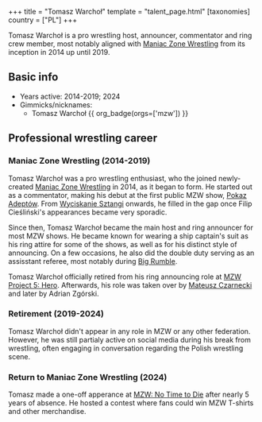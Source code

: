 +++
title = "Tomasz Warchoł"
template = "talent_page.html"
[taxonomies]
country = ["PL"]
+++

Tomasz Warchoł is a pro wrestling host, announcer, commentator and ring crew member, most notably aligned with [Maniac Zone Wrestling](@/o/mzw.md) from its inception in 2014 up until 2019.

## Basic info

* Years active: 2014-2019; 2024
* Gimmicks/nicknames:
  - Tomasz Warchoł {{ org_badge(orgs=['mzw']) }}

## Professional wrestling career

### Maniac Zone Wrestling (2014-2019)

Tomasz Warchoł was a pro wrestling enthusiast, who the joined newly-created [Maniac Zone Wrestling](@/o/mzw.md) in 2014, as it began to form. He started out as a commentator, making his debut at the first public MZW show, [Pokaz Adeptów](@/e/mzw/2014-05-10-mzw-pokaz-adeptow.md). From [Wyciskanie Sztangi](@/e/mzw/2015-03-15-mzw-wyciskanie-sztangi.md) onwards, he filled in the gap once Filip Cieśliński's appearances became very sporadic.

Since then, Tomasz Warchoł became the main host and ring announcer for most MZW shows. He became known for wearing a ship captain's suit as his ring attire for some of the shows, as well as for his distinct style of announcing. On a few occasions, he also did the double duty serving as an assisstant referee, most notably during [Big Rumble](@/e/mzw/2018-01-14-mzw-big-rumble.md).

Tomasz Warchoł officially retired from his ring announcing role at [MZW Project 5: Hero](@/e/mzw/2019-06-01-mzw-project-5-hero.md). Afterwards, his role was taken over by [Mateusz Czarnecki](@/w/mateusz-czarnecki.md) and later by Adrian Zgórski.

### Retirement (2019-2024)

Tomasz Warchoł didn't appear in any role in MZW or any other federation. However, he was still partialy active on social media during his break from wrestling, often engaging in conversation regarding the Polish wrestling scene.

### Return to Maniac Zone Wrestling (2024)

Tomasz made a one-off apperance at [MZW: No Time to Die](@/e/mzw/2024-10-12-mzw-no-time-to-die.md) after nearly 5 years of absence. He hosted a contest where fans could win MZW T-shirts and other merchandise.

